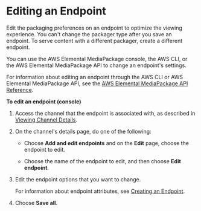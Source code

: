 # Editing an Endpoint<a name="endpoints-edit"></a>

Edit the packaging preferences on an endpoint to optimize the viewing experience\. You can't change the packager type after you save an endpoint\. To serve content with a different packager, create a different endpoint\.

You can use the AWS Elemental MediaPackage console, the AWS CLI, or the AWS Elemental MediaPackage API to change an endpoint's settings\.

For information about editing an endpoint through the AWS CLI or AWS Elemental MediaPackage API, see the [AWS Elemental MediaPackage API Reference](http://docs.aws.amazon.com/mediapackage/latest/apireference/)\.

**To edit an endpoint \(console\)**

1. Access the channel that the endpoint is associated with, as described in [Viewing Channel Details](channels-view.md)\.

1. On the channel's details page, do one of the following:

   + Choose **Add and edit endpoints** and on the **Edit** page, choose the endpoint to edit\.

   + Choose the name of the endpoint to edit, and then choose **Edit endpoint**\.

1. Edit the endpoint options that you want to change\.

   For information about endpoint attributes, see [Creating an Endpoint](endpoints-create.md)\.

1. Choose **Save all**\.